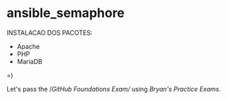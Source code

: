 # ansible_semaphore

INSTALACAO DOS PACOTES:

- Apache
- PHP
- MariaDB

=)

Let's pass the /*GitHub Foundations Exam/* using *Bryan's Practice Exams*.
